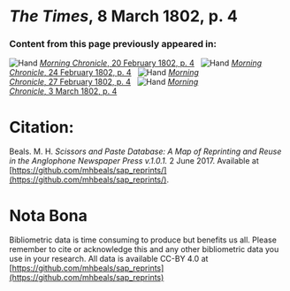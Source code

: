 # *The Times*, 8 March 1802, p. 4  
  
### Content from this page previously appeared in:  
![Hand](http://scissorsandpaste.net/wp-content/uploads/2017/06/smallhandpointer.png) [*Morning Chronicle*, 20 February 1802, p. 4](https://mhbeals.github.io/sap_html/Morning-Chronicle/Morning-Chronicle-20-February-1802-p-4)  
![Hand](http://scissorsandpaste.net/wp-content/uploads/2017/06/smallhandpointer.png) [*Morning Chronicle*, 24 February 1802, p. 4](https://mhbeals.github.io/sap_html/Morning-Chronicle/Morning-Chronicle-24-February-1802-p-4)  
![Hand](http://scissorsandpaste.net/wp-content/uploads/2017/06/smallhandpointer.png) [*Morning Chronicle*, 27 February 1802, p. 4](https://mhbeals.github.io/sap_html/Morning-Chronicle/Morning-Chronicle-27-February-1802-p-4)  
![Hand](http://scissorsandpaste.net/wp-content/uploads/2017/06/smallhandpointer.png) [*Morning Chronicle*, 3 March 1802, p. 4](https://mhbeals.github.io/sap_html/Morning-Chronicle/Morning-Chronicle-3-March-1802-p-4)  


# Citation: 

Beals. M. H. *Scissors and Paste Database: A Map of Reprinting and Reuse in the Anglophone Newspaper Press v.1.0.1.* 2 June 2017. Available at [https://github.com/mhbeals/sap_reprints/](https://github.com/mhbeals/sap_reprints/). 

# Nota Bona

Bibliometric data is time consuming to produce but benefits us all. Please remember to cite or acknowledge this and any other bibliometric data you use in your research. All data is available CC-BY 4.0 at [https://github.com/mhbeals/sap_reprints](https://github.com/mhbeals/sap_reprints)